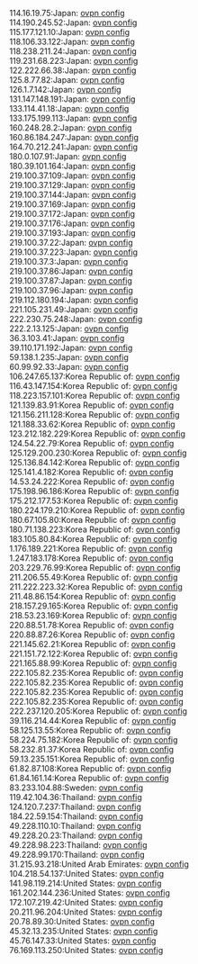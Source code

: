 114.16.19.75:Japan: [ovpn config](vpn/114_16_19_75.ovpn)  
114.190.245.52:Japan: [ovpn config](vpn/114_190_245_52.ovpn)  
115.177.121.10:Japan: [ovpn config](vpn/115_177_121_10.ovpn)  
118.106.33.122:Japan: [ovpn config](vpn/118_106_33_122.ovpn)  
118.238.211.24:Japan: [ovpn config](vpn/118_238_211_24.ovpn)  
119.231.68.223:Japan: [ovpn config](vpn/119_231_68_223.ovpn)  
122.222.66.38:Japan: [ovpn config](vpn/122_222_66_38.ovpn)  
125.8.77.82:Japan: [ovpn config](vpn/125_8_77_82.ovpn)  
126.1.7.142:Japan: [ovpn config](vpn/126_1_7_142.ovpn)  
131.147.148.191:Japan: [ovpn config](vpn/131_147_148_191.ovpn)  
133.114.41.18:Japan: [ovpn config](vpn/133_114_41_18.ovpn)  
133.175.199.113:Japan: [ovpn config](vpn/133_175_199_113.ovpn)  
160.248.28.2:Japan: [ovpn config](vpn/160_248_28_2.ovpn)  
160.86.184.247:Japan: [ovpn config](vpn/160_86_184_247.ovpn)  
164.70.212.241:Japan: [ovpn config](vpn/164_70_212_241.ovpn)  
180.0.107.91:Japan: [ovpn config](vpn/180_0_107_91.ovpn)  
180.39.101.164:Japan: [ovpn config](vpn/180_39_101_164.ovpn)  
219.100.37.109:Japan: [ovpn config](vpn/219_100_37_109.ovpn)  
219.100.37.129:Japan: [ovpn config](vpn/219_100_37_129.ovpn)  
219.100.37.144:Japan: [ovpn config](vpn/219_100_37_144.ovpn)  
219.100.37.169:Japan: [ovpn config](vpn/219_100_37_169.ovpn)  
219.100.37.172:Japan: [ovpn config](vpn/219_100_37_172.ovpn)  
219.100.37.176:Japan: [ovpn config](vpn/219_100_37_176.ovpn)  
219.100.37.193:Japan: [ovpn config](vpn/219_100_37_193.ovpn)  
219.100.37.22:Japan: [ovpn config](vpn/219_100_37_22.ovpn)  
219.100.37.223:Japan: [ovpn config](vpn/219_100_37_223.ovpn)  
219.100.37.3:Japan: [ovpn config](vpn/219_100_37_3.ovpn)  
219.100.37.86:Japan: [ovpn config](vpn/219_100_37_86.ovpn)  
219.100.37.87:Japan: [ovpn config](vpn/219_100_37_87.ovpn)  
219.100.37.96:Japan: [ovpn config](vpn/219_100_37_96.ovpn)  
219.112.180.194:Japan: [ovpn config](vpn/219_112_180_194.ovpn)  
221.105.231.49:Japan: [ovpn config](vpn/221_105_231_49.ovpn)  
222.230.75.248:Japan: [ovpn config](vpn/222_230_75_248.ovpn)  
222.2.13.125:Japan: [ovpn config](vpn/222_2_13_125.ovpn)  
36.3.103.41:Japan: [ovpn config](vpn/36_3_103_41.ovpn)  
39.110.171.192:Japan: [ovpn config](vpn/39_110_171_192.ovpn)  
59.138.1.235:Japan: [ovpn config](vpn/59_138_1_235.ovpn)  
60.99.92.33:Japan: [ovpn config](vpn/60_99_92_33.ovpn)  
106.247.65.137:Korea Republic of: [ovpn config](vpn/106_247_65_137.ovpn)  
116.43.147.154:Korea Republic of: [ovpn config](vpn/116_43_147_154.ovpn)  
118.223.157.101:Korea Republic of: [ovpn config](vpn/118_223_157_101.ovpn)  
121.139.83.91:Korea Republic of: [ovpn config](vpn/121_139_83_91.ovpn)  
121.156.211.128:Korea Republic of: [ovpn config](vpn/121_156_211_128.ovpn)  
121.188.33.62:Korea Republic of: [ovpn config](vpn/121_188_33_62.ovpn)  
123.212.182.229:Korea Republic of: [ovpn config](vpn/123_212_182_229.ovpn)  
124.54.22.79:Korea Republic of: [ovpn config](vpn/124_54_22_79.ovpn)  
125.129.200.230:Korea Republic of: [ovpn config](vpn/125_129_200_230.ovpn)  
125.136.84.142:Korea Republic of: [ovpn config](vpn/125_136_84_142.ovpn)  
125.141.4.182:Korea Republic of: [ovpn config](vpn/125_141_4_182.ovpn)  
14.53.24.222:Korea Republic of: [ovpn config](vpn/14_53_24_222.ovpn)  
175.198.96.186:Korea Republic of: [ovpn config](vpn/175_198_96_186.ovpn)  
175.212.177.53:Korea Republic of: [ovpn config](vpn/175_212_177_53.ovpn)  
180.224.179.210:Korea Republic of: [ovpn config](vpn/180_224_179_210.ovpn)  
180.67.105.80:Korea Republic of: [ovpn config](vpn/180_67_105_80.ovpn)  
180.71.138.223:Korea Republic of: [ovpn config](vpn/180_71_138_223.ovpn)  
183.105.80.84:Korea Republic of: [ovpn config](vpn/183_105_80_84.ovpn)  
1.176.189.221:Korea Republic of: [ovpn config](vpn/1_176_189_221.ovpn)  
1.247.183.178:Korea Republic of: [ovpn config](vpn/1_247_183_178.ovpn)  
203.229.76.99:Korea Republic of: [ovpn config](vpn/203_229_76_99.ovpn)  
211.206.55.49:Korea Republic of: [ovpn config](vpn/211_206_55_49.ovpn)  
211.222.223.32:Korea Republic of: [ovpn config](vpn/211_222_223_32.ovpn)  
211.48.86.154:Korea Republic of: [ovpn config](vpn/211_48_86_154.ovpn)  
218.157.29.165:Korea Republic of: [ovpn config](vpn/218_157_29_165.ovpn)  
218.53.23.169:Korea Republic of: [ovpn config](vpn/218_53_23_169.ovpn)  
220.88.51.78:Korea Republic of: [ovpn config](vpn/220_88_51_78.ovpn)  
220.88.87.26:Korea Republic of: [ovpn config](vpn/220_88_87_26.ovpn)  
221.145.62.21:Korea Republic of: [ovpn config](vpn/221_145_62_21.ovpn)  
221.151.72.122:Korea Republic of: [ovpn config](vpn/221_151_72_122.ovpn)  
221.165.88.99:Korea Republic of: [ovpn config](vpn/221_165_88_99.ovpn)  
222.105.82.235:Korea Republic of: [ovpn config](vpn/222_105_82_235.ovpn)  
222.105.82.235:Korea Republic of: [ovpn config](vpn/222_105_82_235.ovpn)  
222.105.82.235:Korea Republic of: [ovpn config](vpn/222_105_82_235.ovpn)  
222.105.82.235:Korea Republic of: [ovpn config](vpn/222_105_82_235.ovpn)  
222.237.120.205:Korea Republic of: [ovpn config](vpn/222_237_120_205.ovpn)  
39.116.214.44:Korea Republic of: [ovpn config](vpn/39_116_214_44.ovpn)  
58.125.13.55:Korea Republic of: [ovpn config](vpn/58_125_13_55.ovpn)  
58.224.75.182:Korea Republic of: [ovpn config](vpn/58_224_75_182.ovpn)  
58.232.81.37:Korea Republic of: [ovpn config](vpn/58_232_81_37.ovpn)  
59.13.235.151:Korea Republic of: [ovpn config](vpn/59_13_235_151.ovpn)  
61.82.87.108:Korea Republic of: [ovpn config](vpn/61_82_87_108.ovpn)  
61.84.161.14:Korea Republic of: [ovpn config](vpn/61_84_161_14.ovpn)  
83.233.104.88:Sweden: [ovpn config](vpn/83_233_104_88.ovpn)  
119.42.104.36:Thailand: [ovpn config](vpn/119_42_104_36.ovpn)  
124.120.7.237:Thailand: [ovpn config](vpn/124_120_7_237.ovpn)  
184.22.59.154:Thailand: [ovpn config](vpn/184_22_59_154.ovpn)  
49.228.110.10:Thailand: [ovpn config](vpn/49_228_110_10.ovpn)  
49.228.20.23:Thailand: [ovpn config](vpn/49_228_20_23.ovpn)  
49.228.98.223:Thailand: [ovpn config](vpn/49_228_98_223.ovpn)  
49.228.99.170:Thailand: [ovpn config](vpn/49_228_99_170.ovpn)  
31.215.93.218:United Arab Emirates: [ovpn config](vpn/31_215_93_218.ovpn)  
104.218.54.137:United States: [ovpn config](vpn/104_218_54_137.ovpn)  
141.98.119.214:United States: [ovpn config](vpn/141_98_119_214.ovpn)  
161.202.144.236:United States: [ovpn config](vpn/161_202_144_236.ovpn)  
172.107.219.42:United States: [ovpn config](vpn/172_107_219_42.ovpn)  
20.211.96.204:United States: [ovpn config](vpn/20_211_96_204.ovpn)  
20.78.89.30:United States: [ovpn config](vpn/20_78_89_30.ovpn)  
45.32.13.235:United States: [ovpn config](vpn/45_32_13_235.ovpn)  
45.76.147.33:United States: [ovpn config](vpn/45_76_147_33.ovpn)  
76.169.113.250:United States: [ovpn config](vpn/76_169_113_250.ovpn)  
